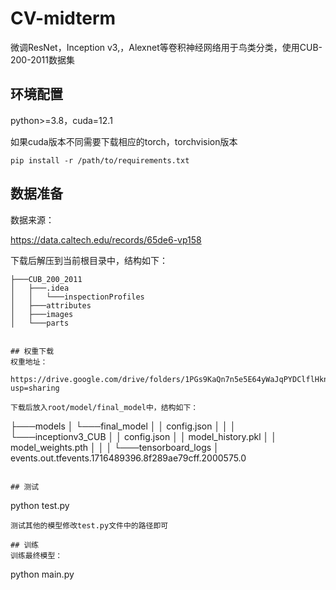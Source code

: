 # CV-midterm
微调ResNet，Inception v3,，Alexnet等卷积神经网络用于鸟类分类，使用CUB-200-2011数据集

## 环境配置
python>=3.8，cuda=12.1

如果cuda版本不同需要下载相应的torch，torchvision版本
```
pip install -r /path/to/requirements.txt
```

## 数据准备
数据来源：

https://data.caltech.edu/records/65de6-vp158

下载后解压到当前根目录中，结构如下：
```
├───CUB_200_2011
│   ├───.idea
│   │   └───inspectionProfiles
│   ├───attributes
│   ├───images
│   └───parts
```

```

## 权重下载
权重地址：

https://drive.google.com/drive/folders/1PGs9KaQn7n5e5E64yWaJqPYDClflHkne?usp=sharing

下载后放入root/model/final_model中，结构如下：
```
├───models
│   └───final_model
│       │   config.json
│       │
│       └───inceptionv3_CUB
│           │   config.json
│           │   model_history.pkl
│           │   model_weights.pth
│           │
│           └───tensorboard_logs
│                   events.out.tfevents.1716489396.8f289ae79cff.2000575.0
```

## 测试
```
python test.py
```
测试其他的模型修改test.py文件中的路径即可

## 训练
训练最终模型：
```
python main.py
```
